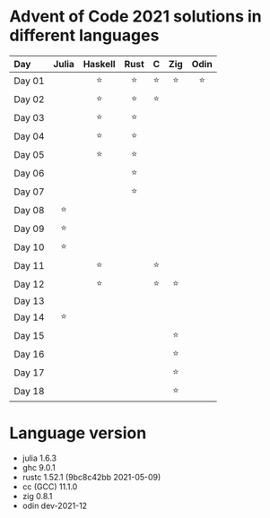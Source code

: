 # Advent of Code 2021 solutions in different languages 

| Day    | Julia  | Haskell  | Rust   | C      | Zig    | Odin   |
|:-------|:------:|:--------:|:------:|:------:|:------:|:------:|
| Day 01 |        | :star:   | :star: | :star: | :star: | :star: |
| Day 02 |        | :star:   | :star: | :star: |        |        |
| Day 03 |        | :star:   | :star: |        |        |        |
| Day 04 |        | :star:   | :star: |        |        |        |
| Day 05 |        | :star:   | :star: |        |        |        |
| Day 06 |        |          | :star: |        |        |        |
| Day 07 |        |          | :star: |        |        |        |
| Day 08 | :star: |          |        |        |        |        |
| Day 09 | :star: |          |        |        |        |        |
| Day 10 | :star: |          |        |        |        |        |
| Day 11 |        | :star:   |        | :star: |        |        |
| Day 12 |        | :star:   |        | :star: | :star: |        |
| Day 13 |        |          |        |        |        |        |
| Day 14 | :star: |          |        |        |        |        |
| Day 15 |        |          |        |        | :star: |        |
| Day 16 |        |          |        |        | :star: |        |
| Day 17 |        |          |        |        | :star: |        |
| Day 18 |        |          |        |        | :star: |        |

# Language version

+ julia 1.6.3
+ ghc 9.0.1
+ rustc 1.52.1 (9bc8c42bb 2021-05-09)
+ cc (GCC) 11.1.0
+ zig 0.8.1
+ odin dev-2021-12

